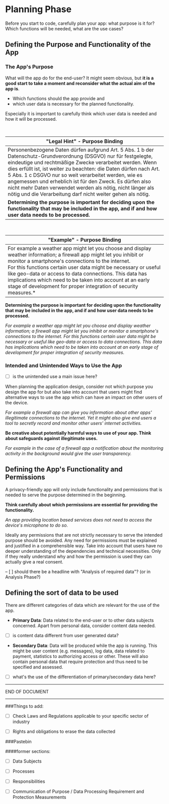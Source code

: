 # Planning Phase

Before you start to code, carefully plan your app: what purpose is it for? Which functions will be needed, what are the use cases?

## Defining the Purpose and Functionality of the App

### The App's Purpose

What will the app do for the end-user? It might seem obvious, but **it is a good start to take a moment and reconsider what the actual aim of the app is**.

- Which functions should the app provide and
- which user data is necessary for the planned functionality.

Especially it is important to carefully think which user data is needed and how it will be processed.

<br>


| "Legal Hint" - Purpose Binding  |
|---|
|   Personenbezogene Daten dürfen aufgrund Art. 5 Abs. 1 b der Datenschutz-Grundverordnung (DSGVO) nur für festgelegte, eindeutige und rechtmäßige Zwecke verarbeitet werden. Wenn dies erfüllt ist, ist weiter zu beachten: die Daten dürfen nach Art. 5 Abs. 1 c DSGVO nur so weit verarbeitet werden, wie es angemessen und erheblich ist für den Zweck. Es dürfen also nicht mehr Daten verwendet werden als nötig, nicht länger als nötig und die Verarbeitung darf nicht weiter gehen als nötig. |
|**Determining the purpose is important for deciding upon the functionality that may be included in the app, and if and how user data needs to be processed.**|


<br>

| "Example" - Purpose Binding |
|---|
| For example a weather app might let you choose and display weather information; a firewall app might let you inhibit or monitor a smartphone's connections to the internet. <br> For this functions certain user data might be necessary or useful like geo-data or access to data connections. This data has implications which need to be taken into account at an early stage of development for proper integration of security measures.* |

**Determining the purpose is important for deciding upon the functionality that may be included in the app, and if and how user data needs to be processed.**

*For example a weather app might let you choose and display weather information; a firewall app might let you inhibit or monitor a smartphone's connections to the internet.
For this functions certain user data might be necessary or useful like geo-data or access to data connections. This data has implications which need to be taken into account at an early stage of development for proper integration of security measures.*

### Intended and Unintended Ways to Use the App

- [ ] is the unintended use a main issue here?

When planning the application design, consider not which purpose you design the app for but also take into account that users might find alternative ways to use the app which can have an impact on other users of the device.

*For example a firewall app can give you information about other apps' illegitimate connections to the internet. Yet it might also give end users a tool to secretly record and monitor other users' internet activities.*

**Be creative about potentially harmful ways to use of your app. Think about safeguards against illegitimate uses.**

*For example in the case of a firewall app a notification about the monitoring activity in the background would give the user transparency.*

## Defining the App's Functionality and Permissions

A privacy-friendly app will only include functionality and permissions that is needed to serve the purpose determined in the beginning.

**Think carefully about which permissions are essential for providing the functionality.**

*An app providing location based services does not need to access the device's microphone to do so.*

Ideally any permissions that are not strictly necessary to serve the intended purpose should be avoided. Any need for permissions must be explained and justified in a comprehensible way. Take into account that users have no deeper understanding of the dependencies and technical necessities. Only if they really understand why and how the permission is used they can actually give a real consent.

 – [ ] should there be a headline with "Analysis of required data"? (or in Analysis Phase?) 

## Defining the sort of data to be used

There are different categories of data which are relevant for the use of the app.

 - **Primary Data**: Data related to the end-user or to other data subjects concerned. Apart from personal data, consider content data needed.
 - [ ] is content data different from user generated data?

 - **Secondary Data**: Data will be produced while the app is running. This might be user content (e.g. messages), log data, data related to payment, statistics to authorizing access or other. These will also contain personal data that require protection and thus need to be specified and assessed.

 - [ ] what's the use of the differentiation of primary/secondary data here?

---
END OF DOCUMENT

---

###Things to add:
 - [ ] Check Laws and Regulations applicable to your specific sector of industry

 - [ ] Rights and obligations to erase the data collected

###Pastebin

####former sections:

 - [ ] Data Subjects

 - [ ] Processes

 - [ ] Responsibilities

 - [ ] Communication of Purpose / Data Processing Requirement and Protection Measurements



